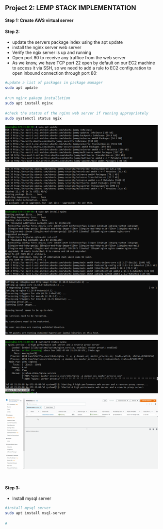 ## Project 2: LEMP STACK IMPLEMENTATION

#### Step 1: Create AWS virtual server 

#### Step 2: 
- update the servers package index using the apt update 
- install the nginx server web server 
- Verify the ngix server is up and running
- Open port 80 to receive any traffice from the web server
- As we know, we have TCP port 22 open by default on our EC2 machine to access it via SSH, so we need to add a rule to EC2 configuration to open inbound connection through port 80:

```bash
#update a list of packages in package manager
sudo apt update

#run nginx pakage installation
sudo apt install nginx

#check the status of the nginx web server if running appropriately
sudo systemctl status ngix

```

<!-- Images -->

![.](images/img_1.png)

![.](images/img_2.png)

![.](images/img_3.png)

![.](images/img_4.png)

![.](images/img_5.png)

![.](images/OpenPort80.gif)

&nbsp;

#### Step 3: 
- Install mysql server 


```bash
#install mysql server
sudo apt install msql-server

#

```
